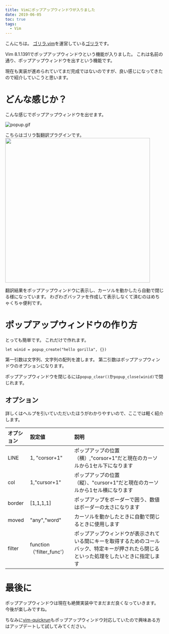 ```yaml
---
title: Vimにポップアップウィンドウが入りました
date: 2019-06-05
toc: true
tags: 
  - Vim
---
```


こんにちは。
[ゴリラ.vim](https://gorillavim.connpass.com/)を運営している[ゴリラ](https://twitter.com/gorilla0513)です。

Vim 8.1.1391でポップアップウィンドウという機能が入りました。
これは名前の通り、ポップアップウィンドウを出すという機能です。

現在も実装が進められていてまだ完成ではないのですが、良い感じになってきたので紹介していこうと思います。

# どんな感じか？
こんな感じでポップアップウィンドウを出せます。

![popup.gif](https://qiita-image-store.s3.ap-northeast-1.amazonaws.com/0/66178/e1f307ce-d56a-1fa5-fbc7-11768c32e22e.gif)

こちらはゴリラ製翻訳プラグインです。
<a href="https://github.com/skanehira/translate.vim"><img src="https://github-link-card.s3.ap-northeast-1.amazonaws.com/skanehira/translate.vim.png" width="460px"></a>

翻訳結果をポップアップウィンドウに表示し、カーソルを動かしたら自動で閉じる様になっています。
わざわざバッファを作成して表示しなくて済むのはめちゃくちゃ便利です。

# ポップアップウィンドウの作り方
とっても簡単です。
これだけで作れます。

```vim
let winid = popup_create("hello gorilla", {})
```

第一引数は文字列、文字列の配列を渡します。
第二引数はポップアップウィンドウのオプションになります。

ポップアップウィンドウを閉じるには`popup_clear()`か`popup_close(winid)`で閉じれます。

## オプション
詳しくはヘルプを引いていただいたほうがわかりやすいので、ここでは軽く紹介します。

| オプション | 設定値                  | 説明                                                                                                                                       |
|:-----------|:------------------------|:-------------------------------------------------------------------------------------------------------------------------------------------|
| LINE       | 1, "corsor+1"           | ポップアップの位置（横）,"corsor+1"だと現在のカーソルから1セル下になります                                                                 |
| col        | 1,"cursor+1"            | ポップアップの位置（縦）、"cursor+1"だと現在のカーソルから1セル横になります                                                                |
| border     | [1,1,1,1]               | ポップアップをボーダーで囲う、数値はボーダーの太さになります                                                                               |
| moved      | "any","word"            | カーソルを動かしたときに自動で閉じるときに使用します                                                                                       |
| filter     | function（'filter_func'） | ポップアップウィンドウが表示されている間にキーを取得するためのコールバック、特定キーが押されたら閉じるといった処理をしたいときに指定します |

# 最後に
ポップアップウィンドウは現在も絶賛実装中でまだまだ良くなっていきます。
今後が楽しみですね。

ちなみに[vim-quickrun](https://github.com/thinca/vim-quickrun)もポップアップウィンドウ対応していたので興味ある方はアップデートして試してみてください。


